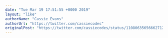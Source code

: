 ```yaml
---
date: "Tue Mar 19 17:51:55 +0000 2019"
layout: "like"
authorName: "Cassie Evans"
authorUrl: "https://twitter.com/cassiecodes"
originalPost: "https://twitter.com/cassiecodes/status/1108063565666271234"
---
```

